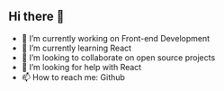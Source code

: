 ## Hi there 👋


- 🔭 I’m currently working on Front-end Development
- 🌱 I’m currently learning React
- 👯 I’m looking to collaborate on open source projects
- 🤔 I’m looking for help with React
- 📫 How to reach me: Github


